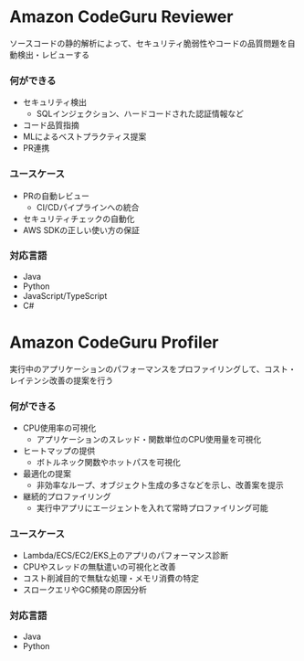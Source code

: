 # Amazon CodeGuru Reviewer

ソースコードの静的解析によって、セキュリティ脆弱性やコードの品質問題を自動検出・レビューする

### 何ができる

- セキュリティ検出
    - SQLインジェクション、ハードコードされた認証情報など
- コード品質指摘
- MLによるベストプラクティス提案
- PR連携

### ユースケース

- PRの自動レビュー
    - CI/CDパイプラインへの統合
- セキュリティチェックの自動化
- AWS SDKの正しい使い方の保証

### 対応言語

- Java
- Python
- JavaScript/TypeScript
- C#

# Amazon CodeGuru Profiler

実行中のアプリケーションのパフォーマンスをプロファイリングして、コスト・レイテンシ改善の提案を行う

### 何ができる

- CPU使用率の可視化
    - アプリケーションのスレッド・関数単位のCPU使用量を可視化
- ヒートマップの提供
    - ボトルネック関数やホットパスを可視化
- 最適化の提案
    - 非効率なループ、オブジェクト生成の多さなどを示し、改善案を提示
- 継続的プロファイリング
    - 実行中アプリにエージェントを入れて常時プロファイリング可能

### ユースケース

- Lambda/ECS/EC2/EKS上のアプリのパフォーマンス診断
- CPUやスレッドの無駄遣いの可視化と改善
- コスト削減目的で無駄な処理・メモリ消費の特定
- スロークエリやGC頻発の原因分析

### 対応言語

- Java
- Python